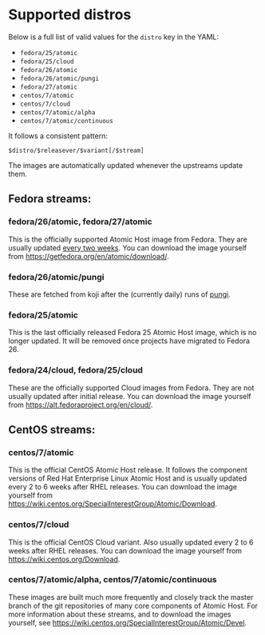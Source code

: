 # Supported distros

Below is a full list of valid values for the `distro` key in
the YAML:

- `fedora/25/atomic`
- `fedora/25/cloud`
- `fedora/26/atomic`
- `fedora/26/atomic/pungi`
- `fedora/27/atomic`
- `centos/7/atomic`
- `centos/7/cloud`
- `centos/7/atomic/alpha`
- `centos/7/atomic/continuous`

It follows a consistent pattern:

```
$distro/$releasever/$variant[/$stream]
```

The images are automatically updated whenever the upstreams
update them.

## Fedora streams:

### fedora/26/atomic, fedora/27/atomic

This is the officially supported Atomic Host image from
Fedora. They are usually updated
[every two
weeks](https://fedoraproject.org/wiki/Changes/Two_Week_Atomic).
You can download the image yourself from
https://getfedora.org/en/atomic/download/.

### fedora/26/atomic/pungi

These are fetched from koji after the (currently daily) runs
of [pungi](https://pagure.io/pungi).

### fedora/25/atomic

This is the last officially released Fedora 25 Atomic Host
image, which is no longer updated. It will be removed once
projects have migrated to Fedora 26.

### fedora/24/cloud, fedora/25/cloud

These are the officially supported Cloud images from Fedora.
They are not usually updated after initial release. You can
download the image yourself from
https://alt.fedoraproject.org/en/cloud/.

## CentOS streams:

### centos/7/atomic

This is the official CentOS Atomic Host release. It follows
the component versions of Red Hat Enterprise Linux Atomic
Host and is usually updated every 2 to 6 weeks after RHEL
releases. You can download the image yourself from
https://wiki.centos.org/SpecialInterestGroup/Atomic/Download.

### centos/7/cloud

This is the official CentOS Cloud variant. Also usually
updated every 2 to 6 weeks after RHEL releases. You can
download the image yourself from
https://wiki.centos.org/Download.

### centos/7/atomic/alpha, centos/7/atomic/continuous

These images are built much more frequently and closely
track the master branch of the git repositories of many core
components of Atomic Host. For more information about these
streams, and to download the images yourself, see
https://wiki.centos.org/SpecialInterestGroup/Atomic/Devel.
